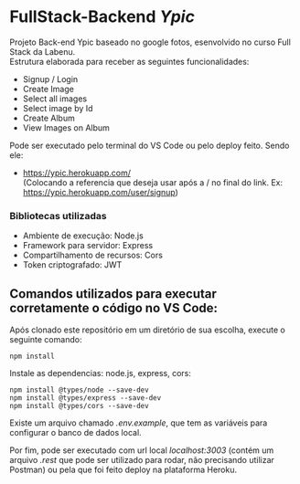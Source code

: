 # FullStack-Backend *Ypic*

Projeto Back-end Ypic baseado no google fotos, esenvolvido no curso Full Stack da Labenu. <br/>
Estrutura elaborada para receber as seguintes funcionalidades:

- Signup / Login
- Create Image
- Select all images 
- Select image by Id
- Create Album
- View Images on Album

Pode ser executado pelo terminal do VS Code ou pelo deploy feito. Sendo ele:
- https://ypic.herokuapp.com/  <br/> 
(Colocando a referencia que deseja usar após a / no final do link. Ex: https://ypic.herokuapp.com/user/signup)

### Bibliotecas utilizadas

- Ambiente de execução: Node.js
- Framework para servidor: Express
- Compartilhamento de recursos: Cors
- Token criptografado: JWT

## Comandos utilizados para executar corretamente o código no VS Code:

Após clonado este repositório em um diretório de sua escolha, execute o seguinte comando:
```
npm install
```
Instale as dependencias: node.js, express, cors:
```
npm install @types/node --save-dev
npm install @types/express --save-dev
npm install @types/cors --save-dev
```

Existe um arquivo chamado *.env.example*, que tem as variáveis para configurar o banco de dados local. <br/>

Por fim, pode ser executado com url local *localhost:3003* (contém um arquivo *.rest* que pode ser utilizado para rodar, não precisando utilizar Postman) ou pela que foi feito deploy na plataforma Heroku.